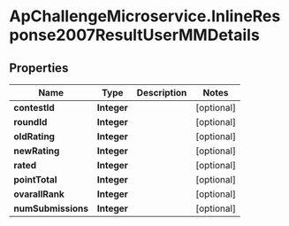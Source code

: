 # ApChallengeMicroservice.InlineResponse2007ResultUserMMDetails

## Properties
Name | Type | Description | Notes
------------ | ------------- | ------------- | -------------
**contestId** | **Integer** |  | [optional] 
**roundId** | **Integer** |  | [optional] 
**oldRating** | **Integer** |  | [optional] 
**newRating** | **Integer** |  | [optional] 
**rated** | **Integer** |  | [optional] 
**pointTotal** | **Integer** |  | [optional] 
**ovarallRank** | **Integer** |  | [optional] 
**numSubmissions** | **Integer** |  | [optional] 


